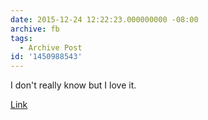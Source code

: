```yaml
---
date: 2015-12-24 12:22:23.000000000 -08:00
archive: fb
tags: 
  - Archive Post
id: '1450988543'
---
```


I don't really know but I love it. 

[Link](http://youtu.be/7FPyn34QUDY)

